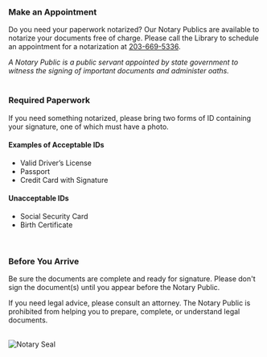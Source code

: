 <div class="row">
	<div class="col-md-9">

### Make an Appointment
Do you need your paperwork notarized? Our Notary Publics are available to notarize your documents free of charge. Please call the Library to schedule an appointment for a notarization at [203-669-5336](tel:2036695236 "Call the Reference Desk").
<br /> 

_A Notary Public is a public servant appointed by state government to witness the signing of important documents and administer oaths._ 
<br />
<br />

### Required Paperwork
If you need something notarized, please bring two forms of ID containing your signature, one of which must have a photo.

<div class="row">
<div class="col-md-6">

#### Examples of Acceptable IDs
* Valid Driver’s License
* Passport
* Credit Card with Signature

</div>
<div class="col-md-6">

#### Unacceptable IDs
* Social Security Card
* Birth Certificate
</div>
</div>
<br />

### Before You Arrive
Be sure the documents are complete and ready for signature. Please don't sign the document(s) until you appear before the Notary Public. 

If you need legal advice, please consult an attorney. The Notary Public is prohibited from helping you to prepare, complete, or understand legal documents.
<br />
<br />
</div>

<!-- <a name="appt"></a>
### Schedule a Notary Appointment -->

<div class="col-md-3">
<!-- <script type="text/javascript" src="https://form.jotform.com/jsform/201914516437151"></script> -->
<img class="img-responsive" src="/uploads/equipment/notary_seal_stamp.png" alt="Notary Seal" />
</div>
</div>
</div>